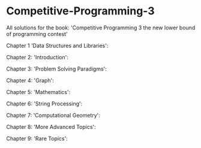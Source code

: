 # Competitive-Programming-3
All solutions for the book: 'Competitive Programming 3 the new lower bound of programming contest'

Chapter 1 'Data Structures and Libraries':

Chapter 2: 'Introduction':

Chapter 3: 'Problem Solving Paradigms':

Chapter 4: 'Graph':

Chapter 5: 'Mathematics':

Chapter 6: 'String Processing':

Chapter 7: 'Computational Geometry':

Chapter 8: 'More Advanced Topics':

Chapter 9: 'Rare Topics':
